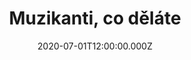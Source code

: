 ---
title: Muzikanti, co děláte
status: Published
date: 2020-07-01T12:00:00.000Z
text: |-
  [: Muzikanti, co děláte? :]\
  [: Aj máte husle a nehráte. :]

  [: Zahréte mně na husličky. :]\
  [: Aj rozveselte ty drožičky. :]

  [: Zahréte mě na cimbále. :]\
  [: Ať moja milá veselá je. :]

  [: Zahréte mně na to basu. :]\
  [:A rozveselte všecku chasu. :]

  [: Zahrejte mi všichni spolu. :]\
  [: Aj doprovoďte mě až domu. :]
---